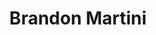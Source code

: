 ---
title: Brandon Martini
layout: main
inserts:
- template: about
  heading1: Brandon Martini
  heading2: Full Stack Software Engineer
  img: /pic.jpg
- template: projects
  heading1: Projects
  heading2: Websites
  websites:
  - img: /fbd.png
    bg: bg-one
    heading3: Florida Blue Dental
    description: SSG website hosted on Netlify that utilizes composite UI applications on various pages.
    button_text: View
    button_link: https://www.floridabluedental.com
    bullets:
    - "Hugo SSG"
    - "Webpack"
    - "ReactJS"
    - "Bootstrap"
  - img: /hmsad.png
    bg: bg-two
    heading3: HMSA Dental
    description: SSG website hosted on Netlify, utilizing composite UI applications on various pages.
    button_text: View
    button_link: https://www.hmsadental.com
    bullets:
    - "Hugo SSG"
    - "Webpack"
    - "ReactJS"
    - "Bootstrap"
  - img: dentalxtra.png
    bg: bg-one
    heading3: Dental Xtra
    description: SSG website hosted on Netlify and injected via iframe on a partner website.
    button_text: View
    button_link: https://www.arkansasbluecross.com/members/dental-xtra
    bullets:
    - "Hugo SSG"
    - "Webpack"
    - "Bootstrap"
  heading4: Website Applications
  apps:
  - img: /opd.png
    bg: bg-two
    heading3: Dental Online Provider Directory
    description: An application that retrieves dental provider information. It leverages Azure Search Service, then displays map data using Bing Maps.
    buttons:
    - button_text: 'View #1'
      button_link: https://www.floridabluedental.com/members/find-a-dentist/
    - button_text: 'View #2'
      button_link: https://www.hmsadental.com/find-a-dentist
    - button_text: 'View #3'
      button_link: https://opd.arkansasdentalblue.com
    bullets:
    - "ReactJS"
    - "Azure Search Service"
    - "Azure Blob Storage"
    - "Bing Maps API"
    button_text: View
    button_link:
  - img: /d4h.png
    bg: bg-one
    heading3: Dental 4 Health
    description: An application that references user input to a SQL Server Database to verify a user is eligible for a service. If eligible, inserts a row into a specific table.
    buttons:
    - button_text: 'View #1'
      button_link: https://www.floridabluedental.com/members/find-a-dentist/
    - button_text: 'View #2'
      button_link: https://www.hmsadental.com/find-a-dentist
    - button_text: 'View #3'
      button_link: https://opd.arkansasdentalblue.com
    bullets:
    - ".NET Core 3.1"
    - "ReactJS"
    - "Microsoft SQL Server"
    - "Dapper ORM"
    button_text: View
    button_link:  
  - img: /documents.png
    bg: bg-two
    heading3: Public Document Display
    description: An application that pulls documents from a CDN with searching capabilites. Driven by a composite UI developed with ReactJS. Injectable into multiple webpages and inherits partner branding guidelines.
    buttons:
    - button_text: 'View #1'
      button_link: https://www.floridabluedental.com/documents/
    - button_text: 'View #2'
      button_link: https://ar-dentalxtra.dentaltotalhealth.com/documents/
    bullets:
    - "ReactJS"
    - "Webpack"
    - ".NET Core Console App"
  - img: /fees.png
    bg: bg-one
    heading3: Provider Fee Schedule Lookup
    description: An application that verifies a providers NPI and delivers relative documents. Secured by Google ReCaptcha V2. Injectable into multiple webpages and inherits partner branding guidelines.
    buttons:
    - button_text: 'View #1'
      button_link: https://www.floridabluedental.com/providers/fee-schedules/
    - button_text: 'View #2'
      button_link: https://www.hmsadental.com/providers/fee-schedules/
    bullets:
    - "ReactJS"
    - "Webpack"
    - "Google ReCaptcha V2"
    - "Azure Function (C#)"
- template: resume
  heading1: Resume
  pdf: 'Brandon K Martini Resume.pdf'
  doc: 'Brandon K Martini Resume.doc'
- template: contact
  heading1: Contact
  

---